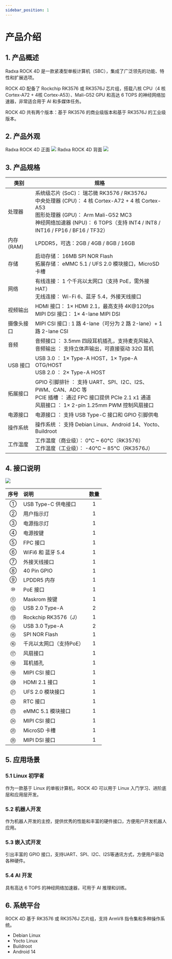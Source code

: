 ```yaml
---
sidebar_position: 1
---
```


# 产品介绍

## 1. 产品概述

Radxa ROCK 4D 是一款紧凑型单板计算机（SBC），集成了广泛领先的功能、特性和扩展选项。

ROCK 4D 配备了 Rockchip RK3576 或 RK3576J 芯片组，搭载八核 CPU（4 核 Cortex-A72 + 4核 Cortex-A53）、Mali-G52 GPU 和高达 6 TOPS 的神经网络加速器，非常适合用于 AI 和多媒体任务。

ROCK 4D 共有两个版本：基于 RK3576 的商业级版本和基于 RK3576J 的工业级版本。

## 2. 产品外观

<div style={{textAlign: 'center'}}>
   Radxa ROCK 4D 正面
   <img src="/img/rock4/4d/rock4d-top.webp" style={{width: '100%', maxWidth: '800px'}} />
   Radxa ROCK 4D 背面
    <img src="/img/rock4/4d/rock4d-bottom.webp" style={{width: '100%', maxWidth: '800px'}} />
</div>

## 3. 产品规格

| 类别 | 规格 |
| --- | --- |
| 处理器 | 系统级芯片 (SoC)： 瑞芯微 RK3576 / RK3576J <br/> 中央处理器 (CPU)： 4 核 Cortex-A72 + 4 核 Cortex-A53 <br/> 图形处理器 (GPU)： Arm Mali-G52 MC3 <br/> 神经网络加速器 (NPU)： 6 TOPS（支持 INT4 / INT8 / INT16 / FP16 / BF16 / TF32） |
| 内存 (RAM) | LPDDR5，可选：2GB / 4GB / 8GB / 16GB |
| 存储 | 启动存储： 16MB SPI NOR Flash <br/> 拓展存储： eMMC 5.1 / UFS 2.0 模块接口，MicroSD 卡槽 |
| 网络 | 有线连接： 1 个千兆以太网口（支持 PoE，需外接 HAT） <br/> 无线连接： Wi-Fi 6、蓝牙 5.4，外接天线接口 |
| 视频输出 | HDMI 接口： 1× HDMI 2.1，最高支持 4K@120fps <br/> MIPI DSI 接口： 1× 4-lane MIPI DSI |
| 摄像头接口 | MIPI CSI 接口 : 1 路 4-lane（可分为 2 路 2-lane）+ 1 路 2-lane CSI
| 音频 | 音频接口 ： 3.5mm 四段耳机插孔，支持麦克风输入 <br/> 音频输出 ： 支持立体声输出，可直接驱动 32Ω 耳机 |
| USB 接口 | USB 3.0 ： 1× Type-A HOST，1× Type-A OTG/HOST <br/> USB 2.0 ： 2× Type-A HOST |
| 拓展接口 | GPIO 引脚排针 ： 支持 UART、SPI、I2C、I2S、PWM、CAN、ADC 等 <br/> PCIE 插槽 ： 通过 FPC 接口提供 PCIe 2.1 x1 通道 <br/> 风扇接口 ： 1× 2-pin 1.25mm PWM 控制风扇接口 |
| 电源接口 | 电源接口 ： 支持 USB Type-C 接口和 GPIO 引脚供电 |
| 操作系统 | 操作系统 ： 支持 Debian Linux、Android 14、Yocto、Buildroot |
| 工作温度 | 工作温度（商业级）： 0°C ~ 60°C（RK3576） <br/> 工作温度（工业级）： -40°C ~ 85°C（RK3576J） |



## 4. 接口说明

<div style={{textAlign: 'center'}}>
    <img src="/img/rock4/4d/rock4d-interface.webp" style={{width: '100%', maxWidth: '800px'}} />
</div>

| 序号 | 说明                                         | 数量 |
| :--: | :------------------------------------------- | :--: |
|  ①   |  USB Type-C 供电接口                             |  1   |
|  ②   |  用户指示灯   |  1  |
|  ③   |  电源指示灯   |  1  |
|  ④   |  电源按键   |  1  |
|  ⑤   |  FPC 接口  |  1  |
|  ⑥   |  WiFi6 和 蓝牙 5.4   |  1  |
|  ⑦   |  外接天线接口  |  1  |
|  ⑧   |  40 Pin GPIO   |  1  |
|  ⑨   |  LPDDR5 内存   |  1  |
|  ⑩   |  PoE 接口  |  1  |
|  ⑪   |  Maskrom 按键   |  1  |
|  ⑫   |  USB 2.0 Type-A   |  2  |
|  ⑬   |  Rockchip RK3576（J）   |  1  |
|  ⑭   |  USB 3.0 Type-A   |  2  |
|  ⑮   |  SPI NOR Flash   |  1  |
|  ⑯   |  千兆以太网口（支持PoE）   |  1  |
|  ⑰   |  风扇接口   |  1  |
|  ⑱   |  耳机插孔   |  1  |
|  ⑲   |  MIPI CSI 接口   |  1  |
|  ⑳   |  HDMI 2.1 接口   |  1  |
|  ㉑   |  UFS 2.0 模块接口   |  1  |
|  ㉒   |  RTC 接口   |  1  |
|  ㉓   |  eMMC 5.1 模块接口   |  1  |
|  ㉔   |  MIPI CSI 接口   |  1  |
|  ㉕   |  MicroSD 卡槽   |  1  |
|  ㉖   |  MIPI DSI 接口   |  1  |

## 5. 应用场景

### 5.1 Linux 初学者

作为一款基于 Linux 的单板计算机，ROCK 4D 可以用于 Linux 入门学习、进阶底层和应用层开发。

### 5.2 机器人开发

作为机器人开发的主控，提供优秀的性能和丰富的硬件接口，方便用户开发机器人应用。

### 5.3 嵌入式开发

引出丰富的 GPIO 接口，支持UART、SPI、I2C、I2S等通讯方式，方便用户驱动各种硬件。

### 5.4 AI 开发

具有高达 6 TOPS 的神经网络加速器，可用于 AI 推理和训练。

## 6. 系统平台

ROCK 4D 基于 RK3576 或 RK3576J 芯片组，支持 ArmV8 指令集和多种操作系统。

- Debian Linux
- Yocto Linux
- Buildroot
- Android 14
